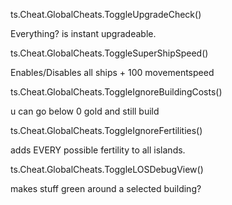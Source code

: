 ts.Cheat.GlobalCheats.ToggleUpgradeCheck()

Everything? is instant upgradeable.

ts.Cheat.GlobalCheats.ToggleSuperShipSpeed()

Enables/Disables all ships + 100 movementspeed

ts.Cheat.GlobalCheats.ToggleIgnoreBuildingCosts()

u can go below 0 gold and still build

ts.Cheat.GlobalCheats.ToggleIgnoreFertilities()

adds EVERY possible fertility to all islands.

ts.Cheat.GlobalCheats.ToggleLOSDebugView()

makes stuff green around a selected building?